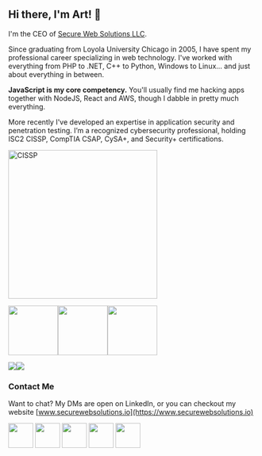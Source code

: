 ## Hi there, I'm Art! 👋

I'm the CEO of [Secure Web Solutions LLC](https://www.securewebsolutions.io).

Since graduating from Loyola University Chicago in 2005, I have spent my professional career specializing in web technology. I've worked with everything from PHP to .NET, C++ to Python, Windows to Linux... and just about everything in between.

**JavaScript is my core competency.** You'll usually find me hacking apps together with NodeJS, React and AWS, though I dabble in pretty much everything.

More recently I've developed an expertise in application security and penetration testing. I’m a recognized cybersecurity professional, holding ISC2 CISSP,  CompTIA CSAP, CySA+, and Security+ certifications.

<img alt="CISSP" src="https://www.akawebdesign.com/wp-content/uploads/2020/01/cissp-logo.png" width="300">

<img src="https://www.akawebdesign.com/wp-content/uploads/2018/11/Cybersecurity-CompTIA-Security-Analytics-Professional-CSAP-logo-150x150.jpg" width="100" /><img src="https://www.akawebdesign.com/wp-content/uploads/2018/11/CySAce-certified-logo-150x150.png" width="100"/><img src="https://www.akawebdesign.com/wp-content/uploads/2018/11/SecurityPlus-Logo-Certified-CE-150x150.jpg" width="100" />

<img src="https://www.akawebdesign.com/wp-content/uploads/2020/02/AWS-Certified_Cloud-Practitioner_512x512.bc006f14f986fa4f3ca238b0b62be458ce1fb5ce-150x150.png" /><img src="https://www.akawebdesign.com/wp-content/uploads/2021/10/aws_security-150x150.png" />

### Contact Me

Want to chat? My DMs are open on LinkedIn, or you can checkout my website [www.securewebsolutions.io](https://www.securewebsolutions.io)

<a target="_blank" href="https://stackoverflow.com/users/551436/arthurakay"><img src="https://www.akawebdesign.com/wp-content/uploads/2016/06/socicon-stackoverflow.png" width="50" /></a> <a target="_blank" href="https://twitter.com/arthurakay"><img src="https://www.akawebdesign.com/wp-content/uploads/2016/06/socicon-twitter.png" width="50" /></a> <a target="_blank" href="https://www.linkedin.com/in/arthurakay"><img src="https://www.akawebdesign.com/wp-content/uploads/2016/06/socicon-linkedin.png" width="50" /></a> <a target="_blank" href="https://www.facebook.com/aKa-Web-Design-123784897644176"><img src="https://www.akawebdesign.com/wp-content/uploads/2017/03/facebook-logo.png" width="50" /></a> <a target="_blank" href="https://www.youtube.com/user/arthurakay"><img src="https://www.akawebdesign.com/wp-content/uploads/2016/06/socicon-youtube.png" width="50" /></a>
